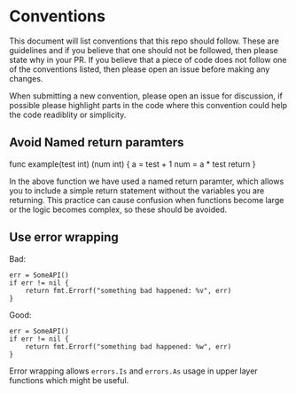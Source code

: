 # Conventions

This document will list conventions that this repo should follow. These are guidelines and if you believe that one should not be followed, then please state why in your PR. If you believe that a piece of code does not follow one of the conventions listed, then please open an issue before making any changes. 

When submitting a new convention, please open an issue for discussion, if possible please highlight parts in the code where this convention could help the code readiblity or simplicity.


## Avoid Named return paramters


func example(test int) (num int) {
    a = test + 1
    num = a * test
    return
}

In the above function we have used a named return paramter, which allows you to include a simple return statement without the variables you are returning. This practice can cause confusion when functions become large or the logic becomes complex, so these should be avoided.

## Use error wrapping

Bad:
```
err = SomeAPI()
if err != nil {
    return fmt.Errorf("something bad happened: %v", err)
}
```

Good:
```
err = SomeAPI()
if err != nil {
    return fmt.Errorf("something bad happened: %w", err)
}
```

Error wrapping allows `errors.Is` and `errors.As` usage in upper layer
functions which might be useful.
